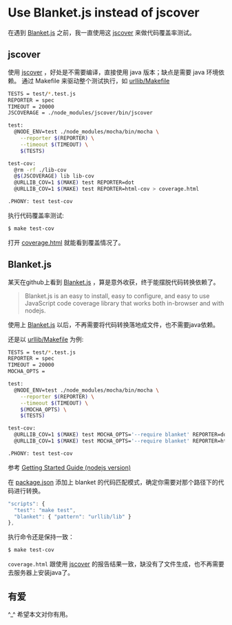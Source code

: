 # Use Blanket.js instead of jscover

在遇到 [Blanket.js] 之前，我一直使用这 [jscover] 来做代码覆盖率测试。

## jscover

使用 [jscover] ，好处是不需要编译，直接使用 java 版本；缺点是需要 java 环境依赖。
通过 Makefile 来驱动整个测试执行，如 [urllib/Makefile](https://github.com/TBEDP/urllib/blob/0.3.4/Makefile)

```bash
TESTS = test/*.test.js
REPORTER = spec
TIMEOUT = 20000
JSCOVERAGE = ./node_modules/jscover/bin/jscover

test:
  @NODE_ENV=test ./node_modules/mocha/bin/mocha \
    --reporter $(REPORTER) \
    --timeout $(TIMEOUT) \
    $(TESTS)

test-cov:
  @rm -rf ./lib-cov
  @$(JSCOVERAGE) lib lib-cov
  @URLLIB_COV=1 $(MAKE) test REPORTER=dot
  @URLLIB_COV=1 $(MAKE) test REPORTER=html-cov > coverage.html

.PHONY: test test-cov
```

执行代码覆盖率测试:

```bash
$ make test-cov
```

打开 [coverage.html](http://fengmk2.github.io/coverage/urllib.html) 就能看到覆盖情况了。

## Blanket.js

某天在github上看到 [Blanket.js] ，算是意外收获，终于能摆脱代码转换依赖了。

> Blanket.js is an easy to install, easy to configure, and easy to use JavaScript code coverage library that works both in-browser and with nodejs.

使用上 [Blanket.js] 以后，不再需要将代码转换落地成文件，也不需要java依赖。

还是以 [urllib/Makefile](https://github.com/TBEDP/urllib/blob/master/Makefile) 为例:

```bash
TESTS = test/*.test.js
REPORTER = spec
TIMEOUT = 20000
MOCHA_OPTS =

test:
  @NODE_ENV=test ./node_modules/mocha/bin/mocha \
    --reporter $(REPORTER) \
    --timeout $(TIMEOUT) \
    $(MOCHA_OPTS) \
    $(TESTS)

test-cov:
  @URLLIB_COV=1 $(MAKE) test MOCHA_OPTS='--require blanket' REPORTER=dot
  @URLLIB_COV=1 $(MAKE) test MOCHA_OPTS='--require blanket' REPORTER=html-cov > coverage.html

.PHONY: test test-cov
```

参考 [Getting Started Guide (nodejs version)](https://github.com/alex-seville/blanket/blob/master/docs/getting_started_node.md)

在 [package.json](https://github.com/TBEDP/urllib/blob/master/package.json) 添加上 blanket 的代码匹配模式，确定你需要对那个路径下的代码进行转换。

```js
"scripts": {
  "test": "make test",
  "blanket": { "pattern": "urllib/lib" }
},
```

执行命令还是保持一致：

```bash
$ make test-cov
```

`coverage.html` 跟使用 [jscover] 的报告结果一致，缺没有了文件生成，也不再需要去服务器上安装java了。

## 有爱

^_^ 希望本文对你有用。


  [Blanket.js]: http://blanketjs.org/
  [jscover]: https://github.com/fengmk2/jscover
